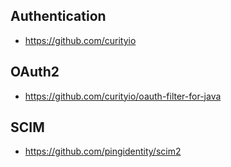 

## Authentication
* https://github.com/curityio


## OAuth2
* https://github.com/curityio/oauth-filter-for-java

## SCIM
* https://github.com/pingidentity/scim2